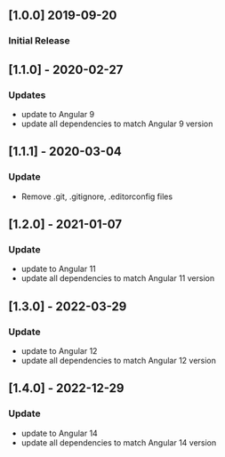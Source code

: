 ## [1.0.0] 2019-09-20
### Initial Release

## [1.1.0] - 2020-02-27
### Updates
- update to Angular 9
- update all dependencies to match Angular 9 version

## [1.1.1] - 2020-03-04
### Update
- Remove .git, .gitignore, .editorconfig files

## [1.2.0] - 2021-01-07
### Update
- update to Angular 11
- update all dependencies to match Angular 11 version

## [1.3.0] - 2022-03-29
### Update
- update to Angular 12
- update all dependencies to match Angular 12 version

## [1.4.0] - 2022-12-29
### Update
- update to Angular 14
- update all dependencies to match Angular 14 version
